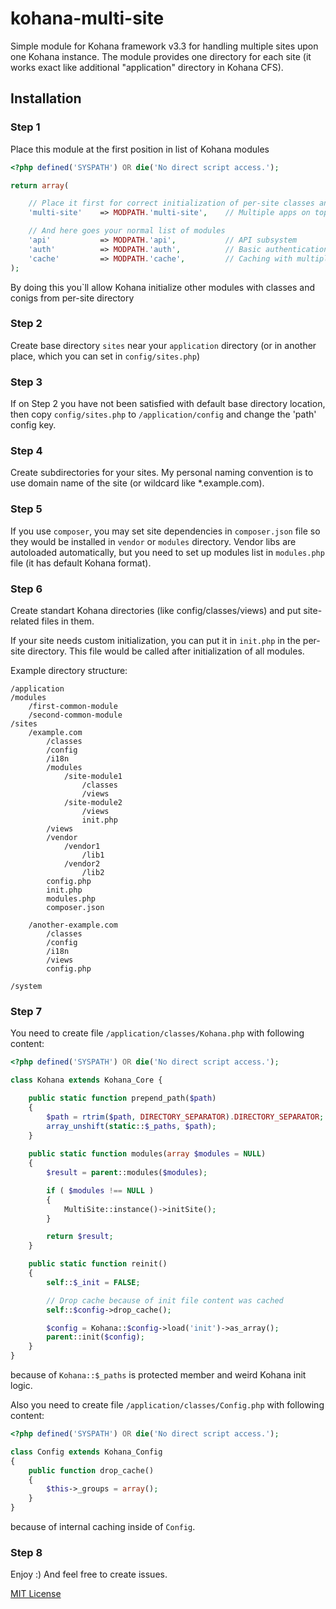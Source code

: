 kohana-multi-site
=================

Simple module for Kohana framework v3.3 for handling multiple sites upon one Kohana instance.
The module provides one directory for each site (it works exact like additional "application" directory in Kohana CFS).


Installation
------------

### Step 1

Place this module at the first position in list of Kohana modules

```php
<?php defined('SYSPATH') OR die('No direct script access.');

return array(

    // Place it first for correct initialization of per-site classes and configs
    'multi-site'    => MODPATH.'multi-site',    // Multiple apps on top of single engine

    // And here goes your normal list of modules
    'api'           => MODPATH.'api',           // API subsystem
    'auth'          => MODPATH.'auth',          // Basic authentication
    'cache'         => MODPATH.'cache',         // Caching with multiple backends
);

```
By doing this you`ll allow Kohana initialize other modules with classes and conigs from per-site directory 

### Step 2
Create base directory `sites` near your `application` directory (or in another place, which you can set in `config/sites.php`)

### Step 3
If on Step 2 you have not been satisfied with default base directory location, then copy `config/sites.php` to `/application/config` and change the 'path' config key.

### Step 4
Create subdirectories for your sites. My personal naming convention is to use domain name of the site (or wildcard like *.example.com).

### Step 5
If you use `composer`, you may set site dependencies in `composer.json` file so they would be installed in `vendor` or `modules` directory. Vendor libs are autoloaded automatically, but you need to set up modules list in `modules.php` file (it has default Kohana format).

### Step 6
Create standart Kohana directories (like config/classes/views) and put site-related files in them.

If your site needs custom initialization, you can put it in `init.php` in the per-site directory. This file would be called after initialization of all modules.

Example directory structure:

```
/application
/modules
    /first-common-module
    /second-common-module
/sites
    /example.com
        /classes
        /config
        /i18n
        /modules
            /site-module1
                /classes
                /views
            /site-module2
                /views
                init.php
        /views
        /vendor
            /vendor1
                /lib1
            /vendor2
                /lib2
        config.php
        init.php
        modules.php
        composer.json

    /another-example.com
        /classes
        /config
        /i18n
        /views
        config.php

/system
```

### Step 7
You need to create file `/application/classes/Kohana.php` with following content:

```php
<?php defined('SYSPATH') OR die('No direct script access.');

class Kohana extends Kohana_Core {

    public static function prepend_path($path)
    {
        $path = rtrim($path, DIRECTORY_SEPARATOR).DIRECTORY_SEPARATOR;
        array_unshift(static::$_paths, $path);
    }
    
    public static function modules(array $modules = NULL)
    {
        $result = parent::modules($modules);

        if ( $modules !== NULL )
        {
            MultiSite::instance()->initSite();
        }

        return $result;
    }

    public static function reinit()
    {
        self::$_init = FALSE;

        // Drop cache because of init file content was cached
        self::$config->drop_cache();

        $config = Kohana::$config->load('init')->as_array();
        parent::init($config);
    }
}
```

because of `Kohana::$_paths` is protected member and weird Kohana init logic.

Also you need to create file `/application/classes/Config.php` with following content:

```php
<?php defined('SYSPATH') OR die('No direct script access.');

class Config extends Kohana_Config
{
    public function drop_cache()
    {
        $this->_groups = array();
    }
}
```

because of internal caching inside of `Config`.

### Step 8
Enjoy :)
And feel free to create issues.

[MIT License](LICENSE)
